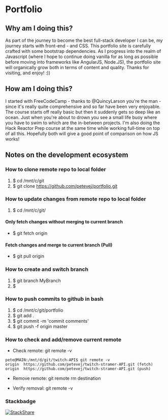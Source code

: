 # Portfolio

## Why am I doing this?
As part of the journey to become the best full-stack developer I can be, my journey starts with front-end - <html/> and CSS. This portfolio site is carefully crafted with some bootstrap dependencies. As I progress into the realm of Javascript (where I hope to continue doing vanilla for as long as possible before moving into frameworks like AngularJS, Node.JS), the portfolio site will organically grow both in terms of content and quality. Thanks for visiting, and enjoy! :))

## How am I doing this?
I started with FreeCodeCamp - thanks to @QuincyLarson you're the man - since it's really quite comprehensive and so far have been very enjoyable. The course starts off really basic but then it suddenly gets so deep like an ocean. Just when you're about to drown you see a small life buoy where you have to swim to which are the in-between projects. I'm also doing the Hack Reactor Prep course at the same time while working full-time on top of all this. Hopefully both will give a good point of comparison on how JS works!

## Notes on the development ecosystem

### How to clone remote repo to local folder
1. $ cd /mnt/c/git
2. $ git clone https://github.com/petevej/portfolio.git

### How to update changes from remote repo to local folder
1. $ cd /mnt/c/git/<repo-name>
#### Only fetch changes without merging to current branch

- $ git fetch origin
#### Fetch changes and merge to current branch (Pull)

- $ git pull origin

### How to create and switch branch
1. $ git branch MyBranch
2. $


### How to push commits to github in bash
1. $ cd /mnt/c/git/portfolio
2. $ git add .
3. $ git commit -m 'commit comments'
4. $ git push -f origin master

### How to check and add/remove current remote

- Check remote: git remote -v
```
pete@MAIN:/mnt/d/git/twitch-API$ git remote -v
origin  https://github.com/petevej/twitch-stramer-API.git (fetch)
origin  https://github.com/petevej/twitch-stramer-API.git (push)
```
- Remove remote: git remote rm destination

- Verify removal: git remote -v

### Stackbadge
[![StackShare](https://img.shields.io/badge/tech-stack-0690fa.svg?style=flat)](https://stackshare.io/petevej/frontend)
